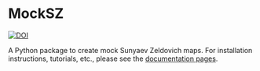 # MockSZ
[![DOI](https://zenodo.org/badge/662176943.svg)](https://zenodo.org/badge/latestdoi/662176943)

A Python package to create mock Sunyaev Zeldovich maps. 
For installation instructions, tutorials, etc., please see the [documentation pages](https://arend95.github.io/MockSZ/).
